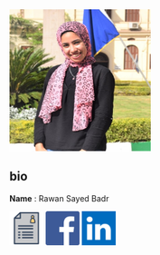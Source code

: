 <img src="rooza.jpg" width="250" height="250" />

## bio
**Name** : Rawan Sayed Badr 


[<img src="resume.png" width="60" height="60" />](https://github.com/sbme-tutorials/sbe201-markdown-resumes-sbe201-2021-team06/blob/master/member2.md)
[<img src="faf.png" width="60" height="60" />](https://www.facebook.com/rawan.sayed.92)    [<img src="linkedin.png" width="60" height="60" />](https://www.linkedin.com/in/rawan-sayed-813837192) 